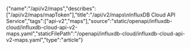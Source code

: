 {"name":"/api/v2/maps","describes":["/api/v2/maps/mapToken"],"title":"/api/v2/maps\nInfluxDB Cloud API Service","tags":["api-v2","maps"],"source":"static/openapi/influxdb-cloud/influxdb-cloud-api-v2-maps.yaml","staticFilePath":"/openapi/influxdb-cloud/influxdb-cloud-api-v2-maps.yaml","type":"article"}
